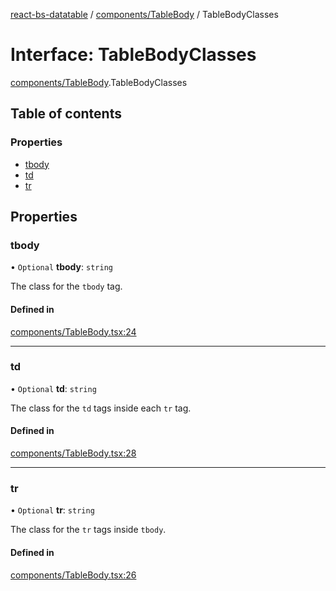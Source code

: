 [react-bs-datatable](../README.md) / [components/TableBody](../modules/components_TableBody.md) / TableBodyClasses

# Interface: TableBodyClasses

[components/TableBody](../modules/components_TableBody.md).TableBodyClasses

## Table of contents

### Properties

- [tbody](components_TableBody.TableBodyClasses.md#tbody)
- [td](components_TableBody.TableBodyClasses.md#td)
- [tr](components_TableBody.TableBodyClasses.md#tr)

## Properties

### tbody

• `Optional` **tbody**: `string`

The class for the `tbody` tag.

#### Defined in

[components/TableBody.tsx:24](https://github.com/imballinst/react-bs-datatable/blob/0e2d530/src/components/TableBody.tsx#L24)

___

### td

• `Optional` **td**: `string`

The class for the `td` tags inside each `tr` tag.

#### Defined in

[components/TableBody.tsx:28](https://github.com/imballinst/react-bs-datatable/blob/0e2d530/src/components/TableBody.tsx#L28)

___

### tr

• `Optional` **tr**: `string`

The class for the `tr` tags inside `tbody`.

#### Defined in

[components/TableBody.tsx:26](https://github.com/imballinst/react-bs-datatable/blob/0e2d530/src/components/TableBody.tsx#L26)
